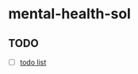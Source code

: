 # mental-health-sol
## TODO
- [ ] [todo list](https://github.com/liang799/mental-health-sol/projects/1)
